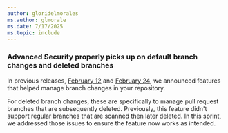 ```yaml
---
author: gloridelmorales
ms.author: glmorale
ms.date: 7/17/2025
ms.topic: include
---
```


### Advanced Security properly picks up on default branch changes and deleted branches

In previous releases, [February 12](/azure/devops/release-notes/2025/sprint-251-update#github-advanced-security-updates-for-default-branch-changes) and [February 24](/azure/devops/release-notes/2025/sprint-252-update#deleted-branches-removed-from-advanced-security-branch-picker), we announced features that helped manage branch changes in your repository. 

For deleted branch changes, these are specifically to manage pull request branches that are subsequently deleted. Previously, this feature didn't support regular branches that are scanned then later deleted. In this sprint, we addressed those issues to ensure the feature now works as intended.